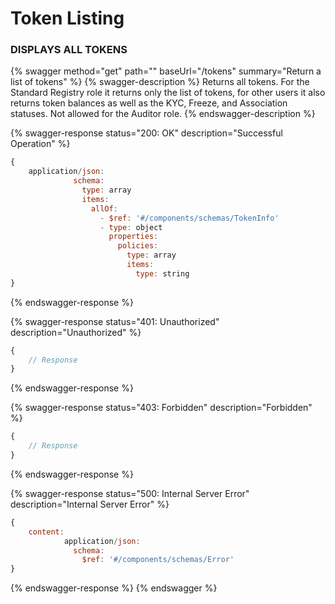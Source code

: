 # Token Listing

### DISPLAYS ALL TOKENS

{% swagger method="get" path="" baseUrl="/tokens" summary="Return a list of tokens" %}
{% swagger-description %}
Returns all tokens. For the Standard Registry role it returns only the list of tokens, for other users it also returns token balances as well as the KYC, Freeze, and Association statuses. Not allowed for the Auditor role.
{% endswagger-description %}

{% swagger-response status="200: OK" description="Successful Operation" %}
```javascript
{
    application/json:
              schema:
                type: array
                items:
                  allOf:
                    - $ref: '#/components/schemas/TokenInfo'
                    - type: object
                      properties:
                        policies:
                          type: array
                          items:
                            type: string
}
```
{% endswagger-response %}

{% swagger-response status="401: Unauthorized" description="Unauthorized" %}
```javascript
{
    // Response
}
```
{% endswagger-response %}

{% swagger-response status="403: Forbidden" description="Forbidden" %}
```javascript
{
    // Response
}
```
{% endswagger-response %}

{% swagger-response status="500: Internal Server Error" description="Internal Server Error" %}
```javascript
{
    content:
            application/json:
              schema:
                $ref: '#/components/schemas/Error'
}
```
{% endswagger-response %}
{% endswagger %}

